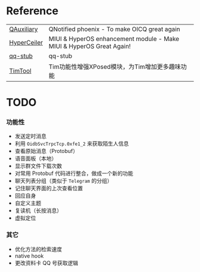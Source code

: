 # Reference

<table>
<tr>
  <td><a href="https://github.com/cinit/QAuxiliary">QAuxiliary</a></td>
  <td>QNotified phoenix - To make OICQ great again</td>
</tr>
<tr>
  <td><a href="https://github.com/ReChronoRain/HyperCeiler">HyperCeiler</a></td>
  <td>MIUI & HyperOS enhancement module - Make MIUI & HyperOS Great Again!</td>
</tr>
<tr>
  <td><a href="https://github.com/LuckyPray/qq-stub">qq-stub</a></td>
  <td>qq-stub</td>
</tr>
<tr>
  <td><a href="https://github.com/suzhelan/TimTool">TimTool</a></td>
  <td>Tim功能性增强XPosed模块，为Tim增加更多趣味功能</td>
</tr>
</table>

# TODO
### 功能性
- 发送定时消息
- 利用 `OidbSvcTrpcTcp.0xfe1_2` 来获取陌生人信息
- 查看原始消息（Protobuf）
- 语音面板（本地）
- 显示群文件下载次数
- 对常用 Protobuf 代码进行整合，做成一个新的功能
- 聊天列表分组（类似于 `Telegram` 的分组）
- 记住聊天界面的上次查看位置
- 回应自身
- 自定义主题
- 复读机（长按消息）
- 虚拟定位

### 其它
- 优化方法的检索速度
- native hook
- 更改资料卡 QQ 号获取逻辑
